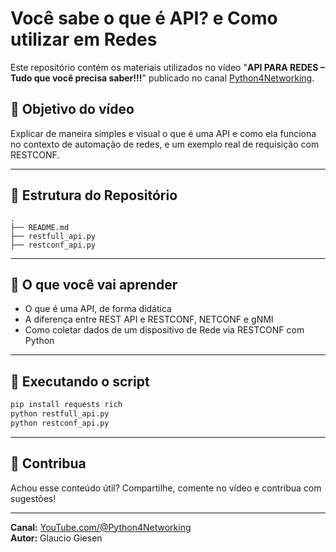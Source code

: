 # Você sabe o que é API? e Como utilizar em Redes

Este repositório contém os materiais utilizados no vídeo "**API PARA REDES – Tudo que você precisa saber!!!**" publicado no canal [Python4Networking](https://https://youtu.be/Jdw8OT9s8Us).

## 🎯 Objetivo do vídeo

Explicar de maneira simples e visual o que é uma API e como ela funciona no contexto de automação de redes, e um exemplo real de requisição com RESTCONF.

---

## 📁 Estrutura do Repositório

```
.
├── README.md
├── restfull_api.py
├── restconf_api.py
```

---

## 🧠 O que você vai aprender

- O que é uma API, de forma didática
- A diferença entre REST API e RESTCONF, NETCONF e gNMI
- Como coletar dados de um dispositivo de Rede via RESTCONF com Python

---

## 🚀 Executando o script

```bash
pip install requests rich
python restfull_api.py
python restconf_api.py
```

---

## 🤝 Contribua

Achou esse conteúdo útil? Compartilhe, comente no vídeo e contribua com sugestões!

---

**Canal:** [YouTube.com/@Python4Networking](https://www.youtube.com/@Python4Networking)  
**Autor:** Glaucio Giesen  
